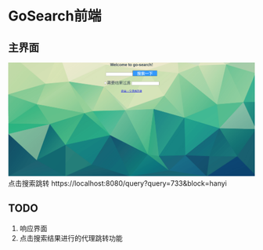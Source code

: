 # GoSearch前端
## 主界面
![](2022-05-27-16-03-13.png)
点击搜索跳转
https://localhost:8080/query?query=733&block=hanyi
## TODO
1. 响应界面
2. 点击搜索结果进行的代理跳转功能
